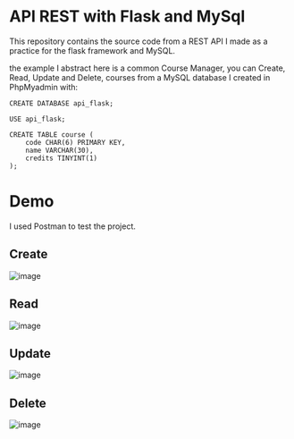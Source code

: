# API REST with Flask and MySql 

This  repository contains the source code from a REST API I made as a practice for the flask framework and MySQL.

the example I abstract here is a common Course Manager, you can Create, Read, Update and Delete, courses from a MySQL database I created in PhpMyadmin with:

```
CREATE DATABASE api_flask;

USE api_flask;

CREATE TABLE course (
    code CHAR(6) PRIMARY KEY,
    name VARCHAR(30),
    credits TINYINT(1)
);
```

# Demo
I used Postman to test the project.

## Create
![image](https://github.com/m1gue21/api_flask_mysql/assets/73451596/f0d6100b-2cf1-4846-b27e-7f9a93f491bc)

## Read
![image](https://github.com/m1gue21/api_flask_mysql/assets/73451596/d150257c-6d3e-44a9-9181-a09e0f737c7e)

## Update 
![image](https://github.com/m1gue21/api_flask_mysql/assets/73451596/8ffa36a4-9b75-4e8e-8afa-5ad837da68bc)

## Delete 
![image](https://github.com/m1gue21/api_flask_mysql/assets/73451596/f98b3c1d-6fb9-49b0-92f9-97eba005ec9a)
